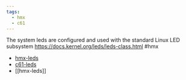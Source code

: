 ```yaml
---
tags:
  - hmx
  - c61
---
```


The system leds are configured and used with the standard Linux LED subsystem https://docs.kernel.org/leds/leds-class.html #hmx

- [hmx-leds](hmx-leds)
- [c61-leds](c61-leds)
- [[hmx-leds]]
